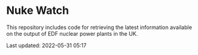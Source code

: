 # Nuke Watch

This repository includes code for retrieving the latest information available on the output of EDF nuclear power plants in the UK.

Last updated: 2022-05-31 05:17